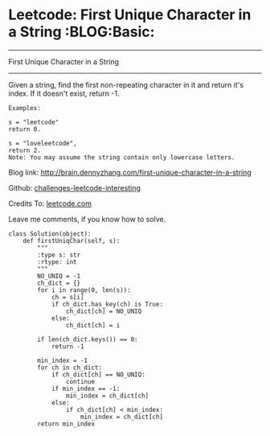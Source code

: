 # Leetcode: First Unique Character in a String     :BLOG:Basic:


---

First Unique Character in a String  

---

Given a string, find the first non-repeating character in it and return it's index. If it doesn't exist, return -1.  

    Examples:
    
    s = "leetcode"
    return 0.
    
    s = "loveleetcode",
    return 2.
    Note: You may assume the string contain only lowercase letters.

Blog link: <http://brain.dennyzhang.com/first-unique-character-in-a-string>  

Github: [challenges-leetcode-interesting](https://github.com/DennyZhang/challenges-leetcode-interesting/tree/master/first-unique-character-in-a-string)  

Credits To: [leetcode.com](https://leetcode.com/problems/first-unique-character-in-a-string/description)  

Leave me comments, if you know how to solve.  

    class Solution(object):
        def firstUniqChar(self, s):
            """
            :type s: str
            :rtype: int
            """
            NO_UNIQ = -1
            ch_dict = {}
            for i in range(0, len(s)):
                ch = s[i]
                if ch_dict.has_key(ch) is True:
                    ch_dict[ch] = NO_UNIQ
                else:
                    ch_dict[ch] = i
    
            if len(ch_dict.keys()) == 0:
                return -1
    
            min_index = -1
            for ch in ch_dict:
                if ch_dict[ch] == NO_UNIQ:
                    continue
                if min_index == -1:
                    min_index = ch_dict[ch]
                else:
                    if ch_dict[ch] < min_index:
                        min_index = ch_dict[ch]
            return min_index
